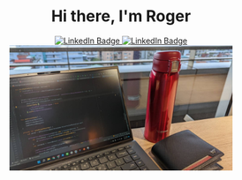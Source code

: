<div id="header" align="center">
  <h1>
   Hi there, I'm Roger
  </h1>
  <div id="badges">
  <a href="https://medium.com/@rogerchang7904">
    <img src="https://img.shields.io/badge/Medium-black?style=for-the-badge&logo=medium&logoColor=white" alt="LinkedIn Badge"/>
  </a>
    
  <a href="https://www.linkedin.com/in/%E6%9F%8F%E6%99%BA-%E6%98%8C-60441221b">
    <img src="https://img.shields.io/badge/LinkedIn-blue?style=for-the-badge&logo=linkedin&logoColor=white" alt="LinkedIn Badge"/>
  </a>
  </div>
  <img src="banner.png" width="80%"/>
</div>
